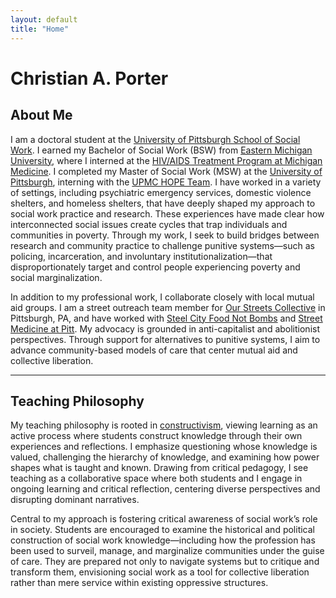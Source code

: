 ```yaml
---
layout: default
title: "Home"
---
```


# Christian A. Porter

## About Me

I am a doctoral student at the [University of Pittsburgh School of Social Work](https://www.socialwork.pitt.edu/). I earned my Bachelor of Social Work (BSW) from [Eastern Michigan University](https://www.emich.edu/chhs/social-work/index.php), where I interned at the [HIV/AIDS Treatment Program at Michigan Medicine](https://www.uofmhealth.org/conditions-treatments/hiv-aids-treatment-program). I completed my Master of Social Work (MSW) at the [University of Pittsburgh](https://www.socialwork.pitt.edu/), interning with the [UPMC HOPE Team](https://www.hopeteam.pitt.edu/). I have worked in a variety of settings, including psychiatric emergency services, domestic violence shelters, and homeless shelters, that have deeply shaped my approach to social work practice and research. These experiences have made clear how interconnected social issues create cycles that trap individuals and communities in poverty. Through my work, I seek to build bridges between research and community practice to challenge punitive systems—such as policing, incarceration, and involuntary institutionalization—that disproportionately target and control people experiencing poverty and social marginalization.

In addition to my professional work, I collaborate closely with local mutual aid groups. I am a street outreach team member for [Our Streets Collective](https://www.ourstreetscollective.org/) in Pittsburgh, PA, and have worked with [Steel City Food Not Bombs](https://www.pghfoodnotbombs.org/) and [Street Medicine at Pitt](https://www.streetmedatpitt.org/). My advocacy is grounded in anti-capitalist and abolitionist perspectives. Through support for alternatives to punitive systems, I aim to advance community-based models of care that center mutual aid and collective liberation.

---

## Teaching Philosophy

My teaching philosophy is rooted in [constructivism](https://www.buffalo.edu/catt/teach/develop/theory/constructivism.html), viewing learning as an active process where students construct knowledge through their own experiences and reflections. I emphasize questioning whose knowledge is valued, challenging the hierarchy of knowledge, and examining how power shapes what is taught and known. Drawing from critical pedagogy, I see teaching as a collaborative space where both students and I engage in ongoing learning and critical reflection, centering diverse perspectives and disrupting dominant narratives.

Central to my approach is fostering critical awareness of social work’s role in society. Students are encouraged to examine the historical and political construction of social work knowledge—including how the profession has been used to surveil, manage, and marginalize communities under the guise of care. They are prepared not only to navigate systems but to critique and transform them, envisioning social work as a tool for collective liberation rather than mere service within existing oppressive structures.

